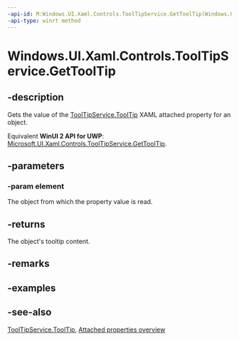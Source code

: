 ```yaml
---
-api-id: M:Windows.UI.Xaml.Controls.ToolTipService.GetToolTip(Windows.UI.Xaml.DependencyObject)
-api-type: winrt method
---
```


<!-- Method syntax
public object GetToolTip(Windows.UI.Xaml.DependencyObject element)
-->

# Windows.UI.Xaml.Controls.ToolTipService.GetToolTip

## -description
Gets the value of the [ToolTipService.ToolTip](tooltipservice_tooltip.md) XAML attached property for an object.

Equivalent **WinUI 2 API for UWP**: [Microsoft.UI.Xaml.Controls.ToolTipService.GetToolTip](/windows/winui/api/microsoft.ui.xaml.controls.tooltipservice.gettooltip).

## -parameters
### -param element
The object from which the property value is read.

## -returns
The object's tooltip content.

## -remarks

## -examples

## -see-also

[ToolTipService.ToolTip](tooltipservice_tooltip.md), [Attached properties overview](/windows/uwp/xaml-platform/attached-properties-overview)
